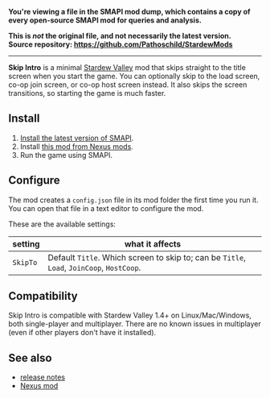 **You're viewing a file in the SMAPI mod dump, which contains a copy of every open-source SMAPI mod
for queries and analysis.**

**This is _not_ the original file, and not necessarily the latest version.**  
**Source repository: https://github.com/Pathoschild/StardewMods**

----

**Skip Intro** is a minimal [Stardew Valley](http://stardewvalley.net/) mod that skips straight to
the title screen when you start the game. You can optionally skip to the load screen, co-op join
screen, or co-op host screen instead. It also skips the screen transitions, so starting the game is
much faster.

## Install
1. [Install the latest version of SMAPI](https://smapi.io/).
2. Install [this mod from Nexus mods](http://www.nexusmods.com/stardewvalley/mods/533).
3. Run the game using SMAPI.

## Configure
The mod creates a `config.json` file in its mod folder the first time you run it. You can open that
file in a text editor to configure the mod.

These are the available settings:

| setting  | what it affects
| -------- | -------------------
| `SkipTo` | Default `Title`. Which screen to skip to; can be `Title`, `Load`, `JoinCoop`, `HostCoop`.

## Compatibility
Skip Intro is compatible with Stardew Valley 1.4+ on Linux/Mac/Windows, both single-player and
multiplayer. There are no known issues in multiplayer (even if other players don't have it installed).

## See also
* [release notes](release-notes.md)
* [Nexus mod](http://www.nexusmods.com/stardewvalley/mods/533)
